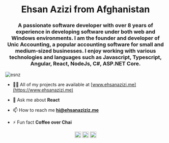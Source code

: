 <h1 align="center">Ehsan Azizi from Afghanistan</h1>
<h3 align="center">A passionate software developer with over 8 years of experience in developing software under both web and Windows environments. I am the founder and developer of Unic Accounting, a popular accounting software for small and medium-sized businesses. I enjoy working with various technologies and languages such as Javascript, Typescript, Angular, React, NodeJs, C#, ASP.NET Core. </h3>
<p align="left"> <img src="https://komarev.com/ghpvc/?username=esnz" alt="esnz" /> </p>

- 👨‍💻 All of my projects are available at [www.ehsanazizi.me](https://www.ehsanazizi.me)

- 💬 Ask me about **React**

- 📫 How to reach me **hi@ehsanaziziz.me**

- ⚡ Fun fact **Coffee over Chai**

<p align="center">
<a href="https://dev.to/ehsan" target="blank"><img align="center" src="https://cdn.jsdelivr.net/npm/simple-icons@3.0.1/icons/dev-dot-to.svg" alt="ehsan" height="20" width="20" /></a>
<a href="https://linkedin.com/in/ehsan-azizi" target="blank"><img align="center" src="https://cdn.jsdelivr.net/npm/simple-icons@3.0.1/icons/linkedin.svg" alt="ehsan-azizi" height="20" width="20" /></a>
<a href="https://stackoverflow.com/https://stackoverflow.com/users/3709523/esnezz" target="blank"><img align="center" src="https://cdn.jsdelivr.net/npm/simple-icons@3.0.1/icons/stackoverflow.svg" alt="https://stackoverflow.com/users/3709523/esnezz" height="20" width="20" /></a>
</p>
